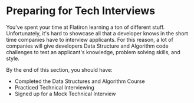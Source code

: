 # Preparing for Tech Interviews

You've spent your time at Flatiron learning a ton of different stuff. Unfortunately, it's hard to showcase all that a developer knows in the short time companies have to interview applicants. For this reason, a lot of companies will give developers Data Structure and Algorithm code challenges to test an applicant's knowledge, problem solving skills, and style. 

By the end of this section, you should have:

* Completed the Data Structures and Algorithm Course
* Practiced Technical Interviewing
* Signed up for a Mock Technical Interview
